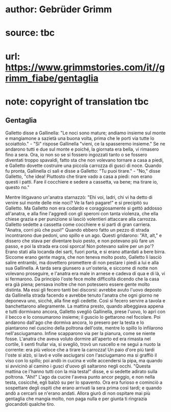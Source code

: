 # author: Gebrüder Grimm
# source: tbc
# url: https://www.grimmstories.com/it//grimm_fiabe/gentaglia
# note: copyright of translation tbc

## Gentaglia 

Galletto disse a Gallinella: "Le noci sono mature; andiamo insieme sul
monte e mangiamone a sazietà una buona volta, prima che le porti via
tutte lo scoiattolo." - "Sì" rispose Gallinella "vieni, ce la
spasseremo insieme." Se ne andarono tutti e due sul monte e poiché‚ la
giornata era bella, vi rimasero fino a sera. Ora, io non so se si
fossero ingozzati tanto o se fossero diventati troppo spavaldi, fatto
sta che non volevano tornare a casa a piedi, e Galletto dovette
costruire una piccola carrozza di gusci di noce. Quando fu pronta,
Gallinella ci salì e disse a Galletto: "Tu puoi tirare." - "No,"
disse Galletto, "che idea! Piuttosto che tirare vado a casa a piedi:
non erano questi i patti. Fare il cocchiere e sedere a cassetta, va
bene; ma tirare io, questo no."

Mentre litigavano un'anatra starnazzò: "Ehi voi, ladri, chi vi ha
detto di venire sul monte delle mie noci? Ve la farò pagare!" e si
precipitò su Galletto. Ma Galletto non era codardo e coraggiosamente si
gettò addosso all'anatra, e alla fine l'aggredì con gli speroni con
tanta violenza, che ella chiese grazia e per punizione si lasciò
volentieri attaccare alla carrozza. Galletto sedette a cassetta come
cocchiere e si partì di gran carriera. "Anatra, corri più che puoi!"
Quando ebbero fatto un pezzo di strada incontrarono due pedoni, uno
spillo e un ago. Questi gridarono: "Alt, alt," e dissero che stava per
diventare buio pesto, e non potevano più fare un passo, e poi la strada
era così sporca! Non potevano salire per un po'? Erano stati alla
locanda dei sarti, fuori porta, e si erano attardati a bere birra.
Siccome erano gente magra, che non teneva molto posto, Galletto li
lasciò salire entrambi, ma dovettero promettere di non pestare i piedi a
lui e alla sua Gallinella. A tarda sera giunsero a un'osteria, e
siccome di notte non volevano proseguire, e l'anatra era male in arnese
e cadeva di qua e di là, vi si fermarono. Da principio l'oste fece
molte difficoltà dicendo che la casa era già piena; pensava inoltre che
non potessero essere gente molto distinta. Ma essi gli fecero tanti bei
discorsi: avrebbe avuto l'uovo deposto da Gallinella strada facendo e
avrebbe tenuto l'anatra che ogni giorno ne deponeva uno, sicché‚ alla
fine egli cedette. Così si fecero servire a tavola e banchettarono
allegramente. La mattina presto, quando albeggiava appena e tutti
dormivano ancora, Galletto svegliò Gallinella, prese l'uovo, lo aprì
con il becco e lo consumarono insieme; il guscio lo gettarono nel
focolare. Poi andarono dall'ago che dormiva ancora, lo presero per la
testa e lo piantarono nel cuscino della poltrona dell'oste, mentre lo
spillo lo infilarono nell'asciugamano. Infine scapparono via per la
pianura, come se niente fosse. L'anatra che aveva voluto dormire
all'aperto ed era rimasta nel cortile, li sentì frullar via, si
svegliò, trovò un ruscello e ne seguì a nuoto la corrente: era più
veloce che a tirare la carrozza! Un paio d'ore più tardi l'oste si
alzò, si lavò e volle asciugarsi con l'asciugamano ma si graffiò il
viso con lo spillo; poi andò in cucina e volle accendersi la pipa, ma
quando si avvicinò al camino i gusci d'uovo gli saltarono negli occhi.
"Questa mattina ce l'hanno tutti con la mia testa!" disse, e si
sedette adirato sulla poltrona. "Ahi!" L'ago da cucire l'aveva punto
ancor peggio, e non nella testa, cosicché‚ egli balzò su per lo
spavento. Ora era furioso e cominciò a sospettare degli ospiti che erano
arrivati la sera prima così tardi; e quando andò a cercarli se n'erano
andati. Allora giurò di non ospitare mai più gentaglia che mangia molto,
non paga nulla e per giunta ti ringrazia giocandoti qualche tiro.
